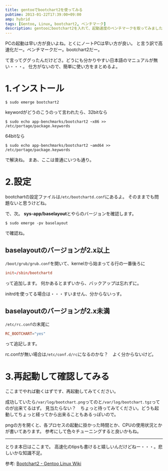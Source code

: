 ```yaml
---
title: gentooでbootchart2を使ってみる
pubtime: 2013-01-22T17:39:00+09:00
amp: hybrid
tags: [Gentoo, Linux, bootchart2, ベンチマーク]
description: gentooにbootchart2を入れて、起動速度のベンチマークを取ってみました。プロセスごとの所要時間が分かるので、起動の最適化に使えます。
---
```


PCの起動は早い方が良いよね。とくにノートPCは早い方が良い。
と言う訳で高速化だー。ベンチマークだー。bootchart2だー。

て言ってググったんだけどさ。どうにも分かりやすい日本語のマニュアルが無い・・・。
仕方がないので、簡単に使い方をまとめるよ。

# 1.インストール
``` shell
$ sudo emerge bootchart2
```
keywordがどうのこうのって言われたら、32bitなら

``` shell
$ sudo echo app-benchmarks/bootchart2 ~x86 >> /etc/portage/package.keywords
```
64bitなら

``` shell
$ sudo echo app-benchmarks/bootchart2 ~amd64 >> /etc/portage/package.keywords
```
で解決ね。
まあ、ここは普通にいつも通り。

# 2.設定
bootchartの設定ファイルは`/etc/bootchartd.conf`にあるよ。
そのままでも問題ないと思うけどね。

で、次。
**sys-app/baselayout**とやらのバージョンを確認します。
``` shell
$ sudo emerge -pv baselayout
```
で確認ね。

## baselayoutのバージョンが2.x以上
`/boot/grub/grub.conf`を開いて、kernelから始まってる行の一番後ろに
``` toml
init=/sbin/bootchartd
```
って追加します。
何かあるとまずいから、バックアップは忘れずに。

initrdを使ってる場合は・・・すいません、分からないっす。

## baselayoutのバージョンが2.x未満
`/etc/rc.conf`の末尾に
``` toml
RC_BOOTCHART="yes"
```
って追記します。

rc.confが無い場合は`/etc/conf.d/rc`になるのかな？　よく分からないけど。

# 3.再起動して確認してみる
ここまでやれば動くはずです、再起動してみてください。

成功していたら`/var/log/bootchart.png`ってのと`/var/log/bootchart.tgz`ってのが出来てるはず。
見当たらない？　ちょっと待ってみてください。どうも起動してちょっと経ってから出来ることもあるっぽいので。

pngの方を開くと、各プロセスの起動に掛かった時間とか、CPUの使用状況とかが書いてあります。
参考にして色々チューニングすると良いかもね。

---

とりま本日はここまで。
高速化のtipsも書けると嬉しいんだけどねー・・・。悲しいかな知識不足。

参考: [Bootchart2 - Gentoo Linux Wiki](http://en.gentoo-wiki.com/wiki/Bootchart2)
